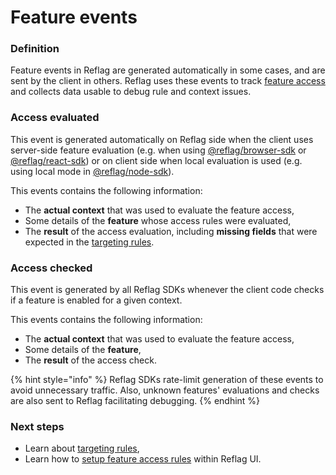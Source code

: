 # Feature events

### Definition

Feature events in Reflag are generated automatically in some cases, and are sent by the client in others. Reflag uses these events to track [feature access](feature.md#access) and collects data usable to debug rule and context issues.

### Access evaluated

This event is generated automatically on Reflag side when the client uses server-side feature evaluation (e.g. when using [@reflag/browser-sdk](../../supported-languages/browser-sdk/) or [@reflag/react-sdk](../../supported-languages/react-sdk/)) or on client side when local evaluation is used (e.g. using local mode in [@reflag/node-sdk](../../supported-languages/node-sdk/)).

This events contains the following information:

* The **actual context** that was used to evaluate the feature access,
* Some details of the **feature** whose access rules were evaluated,
* The **result** of the access evaluation, including **missing fields** that were expected in the [targeting rules](targeting-rules.md).

### Access checked

This event is generated by all Reflag SDKs whenever the client code checks if a feature is enabled for a given context.

This events contains the following information:

* The **actual context** that was used to evaluate the feature access,
* Some details of the **feature**,
* The **result** of the access check.

{% hint style="info" %}
Reflag SDKs rate-limit generation of these events to avoid unnecessary traffic. Also, unknown features' evaluations and checks are also sent to Reflag facilitating debugging.
{% endhint %}

### Next steps

* Learn about [targeting rules](targeting-rules.md),
* Learn how to [setup feature access rules](../feature-rollouts/feature-targeting-rules.md) within Reflag UI.
